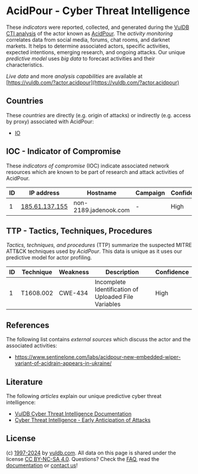 # AcidPour - Cyber Threat Intelligence

These _indicators_ were reported, collected, and generated during the [VulDB CTI analysis](https://vuldb.com/?kb.cti) of the actor known as [AcidPour](https://vuldb.com/?actor.acidpour). The _activity monitoring_ correlates data from social media, forums, chat rooms, and darknet markets. It helps to determine associated actors, specific activities, expected intentions, emerging research, and ongoing attacks. Our unique _predictive model_ uses _big data_ to forecast activities and their characteristics.

_Live data_ and more _analysis capabilities_ are available at [https://vuldb.com/?actor.acidpour](https://vuldb.com/?actor.acidpour)

## Countries

These _countries_ are directly (e.g. origin of attacks) or indirectly (e.g. access by proxy) associated with AcidPour:

* [IO](https://vuldb.com/?country.io)

## IOC - Indicator of Compromise

These _indicators of compromise_ (IOC) indicate associated network resources which are known to be part of research and attack activities of AcidPour.

ID | IP address | Hostname | Campaign | Confidence
-- | ---------- | -------- | -------- | ----------
1 | [185.61.137.155](https://vuldb.com/?ip.185.61.137.155) | non-2189.jadenook.com | - | High

## TTP - Tactics, Techniques, Procedures

_Tactics, techniques, and procedures_ (TTP) summarize the suspected MITRE ATT&CK techniques used by _AcidPour_. This data is unique as it uses our predictive model for actor profiling.

ID | Technique | Weakness | Description | Confidence
-- | --------- | -------- | ----------- | ----------
1 | T1608.002 | CWE-434 | Incomplete Identification of Uploaded File Variables | High

## References

The following list contains _external sources_ which discuss the actor and the associated activities:

* https://www.sentinelone.com/labs/acidpour-new-embedded-wiper-variant-of-acidrain-appears-in-ukraine/

## Literature

The following _articles_ explain our unique predictive cyber threat intelligence:

* [VulDB Cyber Threat Intelligence Documentation](https://vuldb.com/?kb.cti)
* [Cyber Threat Intelligence - Early Anticipation of Attacks](https://www.scip.ch/en/?labs.20201022)

## License

(c) [1997-2024](https://vuldb.com/?kb.changelog) by [vuldb.com](https://vuldb.com/?kb.about). All data on this page is shared under the license [CC BY-NC-SA 4.0](https://creativecommons.org/licenses/by-nc-sa/4.0/). Questions? Check the [FAQ](https://vuldb.com/?kb.faq), read the [documentation](https://vuldb.com/?kb) or [contact us](https://vuldb.com/?contact)!
